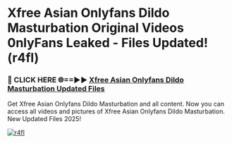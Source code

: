# Xfree Asian Onlyfans Dildo Masturbation Original Videos 0nlyFans Leaked - Files Updated! (r4fl)

<h3>🔴 CLICK HERE 🌐==►► <a href="https://tinyurl.com/4seja8ks" rel="nofollow">Xfree Asian Onlyfans Dildo Masturbation Updated Files</a></h3>

Get Xfree Asian Onlyfans Dildo Masturbation and all content. Now you can access all videos and pictures of Xfree Asian Onlyfans Dildo Masturbation. New Updated Files 2025!

[![r4fl](https://i.imgur.com/EWjZXRe.gif)](https://tinyurl.com/4seja8ks)

